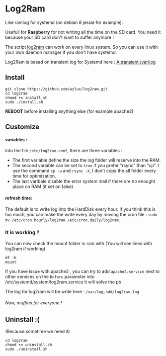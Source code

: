 # Log2Ram
Like ramlog for systemd (on debian 8 jessie for example).

Usefull for **Raspberry** for not writing all the time on the SD card. You need it because your SD card don't want to suffer anymore !

The script [log2ram](https://github.com/azlux/log2ram) can work on every linux system. So you can use it with your own daemon manager if you don't have systemd.

Log2Ram is based on transient log for Systemd here : [A transient /var/log](https://www.debian-administration.org/article/661/A_transient_/var/log)

## Install
```
git clone https://github.com/azlux/log2ram.git
cd log2ram
chmod +x install.sh
sudo ./install.sh
```
**REBOOT** before installing anything else (for example apache2)

## Customize
#### variables :
Into the file `/etc/log2ram.conf`, there are three variables :

- The first variable define the size the log folder will reserve into the RAM.
- The second variable can be set to `true` if you prefer "rsync" than "cp". I use the command `cp -u` and `rsync -X`, I don't copy the all folder every time for optimization.
- The last varibale disable the error system mail if there are no enought place on RAM (if set on false)

#### refresh time:
The default is to write log into the HardDisk every hour. If you think this is too much, you can make the write every day by moving the cron file : `sudo mv /etc/cron.hourly/log2ram /etc/cron.daily/log2ram`.

### It is working ?
You can now check the mount folder in ram with (You will see lines with log2ram if working)
```
df -h
mount
```

If you have issue with apache2 , you can try to add `apache2.service` next to other services on the `Before` parameter into /etc/systemd/system/log2ram.service it will solve the pb

The log for log2ram will be write here : `/var/log.hdd/log2ram.log`

###### Now, muffins for everyone !


## Uninstall :(
(Because sometime we need it)
```
cd log2ram
chmod +x uninstall.sh
sudo ./uninstall.sh
```